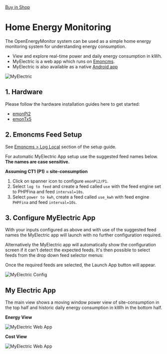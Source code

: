 <a class="btn" href="https://shop.openenergymonitor.com/energy-monitoring/">Buy in Shop</a>

# Home Energy Monitoring

The OpenEnergyMonitor system can be used as a simple home energy monitoring system for understanding energy consumption.

- View and explore real-time power and daily energy consumption in kWh.
- MyElectric is a web app which runs on [Emoncms](https://Emoncms.org). 
- MyElectric is also available as a native [Android app](https://play.google.com/store/apps/details?id=org.emoncms.myapps&utm_source=global_co&utm_medium=prtnr&utm_content=Mar2515&utm_campaign=PartBadge&pcampaignid=MKT-Other-global-all-co-prtnr-py-PartBadge-Mar2515-1)

![MyElectric](img/home-energy/home-energy-front-emonpi2.jpg)

## 1. Hardware

Please follow the hardware installation guides here to get started:

- [emonPi2](../emonpi2/install.md)
- [emonTx5](../emontx5/install.md)

## 2. Emoncms Feed Setup

See [Emoncms > Log Local](../emoncms/intro-rpi.md) section of the setup guide.

For automatic MyElectric App setup use the suggested feed names below. **The names are case sensitive.**

**Assuming CT1 (P1) = site-consumption**

 1. Click on spanner icon to configure `emonPi2/P1`.
 2. Select `log to feed` and create a feed called `use` with the feed engine set to PHPFina and feed `interval=10s`.
 3. Select `power to kwh`, create a feed called `use_kwh` with feed engine `PHPFina` and feed `interval=10s`.

## 3. Configure MyElectric App

With your inputs configured as above and with use of the suggested feed names the MyElectric app will launch with no further configuration required.

Alternatively the MyElectric app will automatically show the configuration screen if it can't detect the expected feeds. It's then possible to select feeds from the drop down feed selector menus:

Once the required feeds are selected, the Launch App button will appear.

![MyElectric Config](img/home-energy/myelectric_config.png)

## My Electric App 

The main view shows a moving window power view of site-consumption in the top half and historic daily energy consumption in kWh in the bottom half.

**Energy View**

![MyElectric Web App](img/home-energy/myelectric_webapp.png)

**Cost View**

![MyElectric Web App](img/home-energy/myelectric_cost.png)



